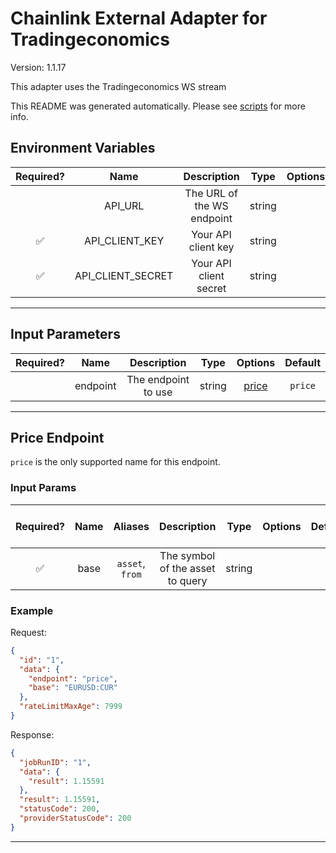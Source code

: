 # Chainlink External Adapter for Tradingeconomics

Version: 1.1.17

This adapter uses the Tradingeconomics WS stream

This README was generated automatically. Please see [scripts](../../scripts) for more info.

## Environment Variables

| Required? |       Name        |        Description         |  Type  | Options |                                     Default                                      |
| :-------: | :---------------: | :------------------------: | :----: | :-----: | :------------------------------------------------------------------------------: |
|           |      API_URL      | The URL of the WS endpoint | string |         | `wss://stream.tradingeconomics.com/ or https://api.tradingeconomics.com/markets` |
|    ✅     |  API_CLIENT_KEY   |    Your API client key     | string |         |                                                                                  |
|    ✅     | API_CLIENT_SECRET |   Your API client secret   | string |         |                                                                                  |

---

## Input Parameters

| Required? |   Name   |     Description     |  Type  |         Options          | Default |
| :-------: | :------: | :-----------------: | :----: | :----------------------: | :-----: |
|           | endpoint | The endpoint to use | string | [price](#price-endpoint) | `price` |

---

## Price Endpoint

`price` is the only supported name for this endpoint.

### Input Params

| Required? | Name |     Aliases     |           Description            |  Type  | Options | Default | Depends On | Not Valid With |
| :-------: | :--: | :-------------: | :------------------------------: | :----: | :-----: | :-----: | :--------: | :------------: |
|    ✅     | base | `asset`, `from` | The symbol of the asset to query | string |         |         |            |                |

### Example

Request:

```json
{
  "id": "1",
  "data": {
    "endpoint": "price",
    "base": "EURUSD:CUR"
  },
  "rateLimitMaxAge": 7999
}
```

Response:

```json
{
  "jobRunID": "1",
  "data": {
    "result": 1.15591
  },
  "result": 1.15591,
  "statusCode": 200,
  "providerStatusCode": 200
}
```

---
